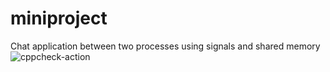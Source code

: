 # miniproject
Chat application between two processes using signals and shared memory
![cppcheck-action](https://github.com/99002677/miniproject/workflows/cppcheck-action/badge.svg?branch=master)
